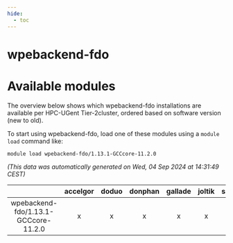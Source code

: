 ```yaml
---
hide:
  - toc
---
```


wpebackend-fdo
==============

# Available modules


The overview below shows which wpebackend-fdo installations are available per HPC-UGent Tier-2cluster, ordered based on software version (new to old).

To start using wpebackend-fdo, load one of these modules using a `module load` command like:

```shell
module load wpebackend-fdo/1.13.1-GCCcore-11.2.0
```

*(This data was automatically generated on Wed, 04 Sep 2024 at 14:31:49 CEST)*  

| |accelgor|doduo|donphan|gallade|joltik|shinx|skitty|
| :---: | :---: | :---: | :---: | :---: | :---: | :---: | :---: |
|wpebackend-fdo/1.13.1-GCCcore-11.2.0|x|x|x|x|x|-|x|

